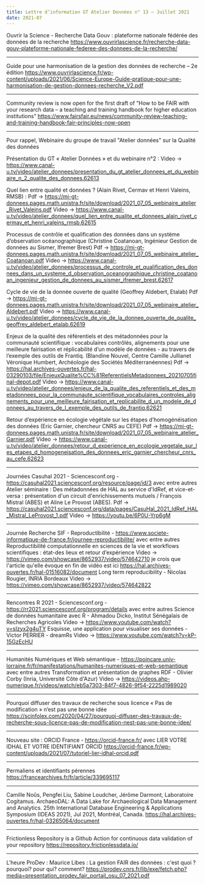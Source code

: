 ```yaml
---
title: Lettre d’information GT Atelier Données n° 13 – Juillet 2021
date: 2021-07
---
```



Ouvrir la Science - Recherche Data Gouv : plateforme nationale fédérée des données de la recherche
https://www.ouvrirlascience.fr/recherche-data-gouv-plateforme-nationale-federee-des-donnees-de-la-recherche/

--------------------

Guide pour une harmonisation de la gestion des données de recherche – 2e édition
https://www.ouvrirlascience.fr/wp-content/uploads/2021/06/Science-Europe-Guide-pratique-pour-une-harmonisation-de-gestion-donnees-recherche_V2.pdf

--------------------

Community review is now open for the first draft of “How to be FAIR with your research data – a teaching and training handbook for higher education institutions”
https://www.fairsfair.eu/news/community-review-teaching-and-training-handbook-fair-principles-now-open

--------------------

Pour rappel, Webinaire du groupe de travail "Atelier données" sur la Qualité des données

Présentation du GT « Atelier Données » et du webinaire n°2 :
    Video -> https://www.canal-u.tv/video/atelier_donnees/presentation_du_gt_atelier_donnees_et_du_webinaire_n_2_qualite_des_donnees.62613

Quel lien entre qualité et données ? (Alain Rivet, Cermav et Henri Valeins, RMSB) :
    Pdf -> https://mi-gt-donnees.pages.math.unistra.fr/site/download/2021_07_05_webinaire_atelier_Rivet_Valeins.pdf
    Video -> https://www.canal-u.tv/video/atelier_donnees/quel_lien_entre_qualite_et_donnees_alain_rivet_cermav_et_henri_valeins_rmsb.62615

Processus de contrôle et qualification des données dans un système d’observation océanographique (Christine Coatanoan, Ingénieur Gestion de données au Sismer, Ifremer Brest)
    Pdf -> https://mi-gt-donnees.pages.math.unistra.fr/site/download/2021_07_05_webinaire_atelier_Coatanoan.pdf
    Video -> https://www.canal-u.tv/video/atelier_donnees/processus_de_controle_et_qualification_des_donnees_dans_un_systeme_d_observation_oceanographique_christine_coatanoan_ingenieur_gestion_de_donnees_au_sismer_ifremer_brest.62617

Cycle de vie de la donnée ouverte de qualité (Geoffrey Aldebert, Etalab)
    Pdf -> https://mi-gt-donnees.pages.math.unistra.fr/site/download/2021_07_05_webinaire_atelier_Aldebert.pdf
    Video -> https://www.canal-u.tv/video/atelier_donnees/cycle_de_vie_de_la_donnee_ouverte_de_qualite_geoffrey_aldebert_etalab.62619

Enjeux de la qualité des référentiels et des métadonnées pour la communauté scientifique : vocabulaires contrôlés, alignements pour une meilleure fairisation et réplicabilité d’un modèle de données - au travers de l’exemple des outils de Frantiq. (Blandine Nouvel, Centre Camille Jullianet Véronique Humbert, Archéologie des Sociétés Méditerranéennes)
    Pdf -> https://hal.archives-ouvertes.fr/hal-03290103/file/EnjeuxQualite%CC%81ReferentielsMetadonnees_20210705final-depot.pdf
    Video -> https://www.canal-u.tv/video/atelier_donnees/enjeux_de_la_qualite_des_referentiels_et_des_metadonnees_pour_la_communaute_scientifique_vocabulaires_controles_alignements_pour_une_meilleure_fairisation_et_replicabilite_d_un_modele_de_donnees_au_travers_de_l_exemple_des_outils_de_frantiq.62621

Retour d’expérience en écologie végétale sur les étapes d’homogénéisation des données (Eric Garnier, chercheur CNRS au CEFE)
    Pdf -> https://mi-gt-donnees.pages.math.unistra.fr/site/download/2021_07_05_webinaire_atelier_Garnier.pdf
    Video -> https://www.canal-u.tv/video/atelier_donnees/retour_d_experience_en_ecologie_vegetale_sur_les_etapes_d_homogeneisation_des_donnees_eric_garnier_chercheur_cnrs_au_cefe.62623

--------------------

Journées Casuhal 2021 - Sciencesconf.org - https://casuhal2021.sciencesconf.org/resource/page/id/3
avec entre autres
Atelier séminaire : Des métadonnées de HAL au service d'IdRef, et vice-et-versa : présentation d'un circuit d'enrichissements mutuels / François Mistral (ABES) et Aline Le Provost (ABES).
    Pdf -> https://casuhal2021.sciencesconf.org/data/pages/CasuHal_2021_IdRef_HAL_Mistral_LeProvost_1.pdf
    Video -> https://youtu.be/6P0U-Yrp6gM

--------------------

Journée Recherche SIF - Reproductibilité - https://www.societe-informatique-de-france.fr/journee-reproductibilite/
avec entre autres
Reproductibilité computationnelle en sciences de la vie et workflows scientifiques : état-des lieux et retour d’expérience
    Video -> https://vimeo.com/showcase/8652937/video/574642710
    je crois que l'article qu'elle évoque en fin de vidéo est ici https://hal.archives-ouvertes.fr/hal-01516082/document
Long term reproducibility - Nicolas Rougier, INRIA Bordeaux
    Video -> https://vimeo.com/showcase/8652937/video/574642822

--------------------

Rencontres R 2021 - Sciencesconf.org - https://rr2021.sciencesconf.org/program/details
avec entre autres
Science de données humanitaire avec R - Ahmadou Dicko, Institut Sénégalais de Recherches Agricoles
    Video -> https://www.youtube.com/watch?v=sIzyx2g4uTY
Esquisse, une application pour visualiser ses données - Victor PERRIER - dreamRs
    Video -> https://www.youtube.com/watch?v=kP-15GzEcHU

--------------------

Humanités Numériques et Web sémantique - https://poincare.univ-lorraine.fr/fr/manifestations/humanites-numeriques-et-web-semantique
avec entre autres
Transformation et présentation de graphes RDF - Olivier Corby (Inria, Université Côte d'Azur)
    Video -> https://videos.ahp-numerique.fr/videos/watch/eb5a7303-84f7-4826-9f54-2225d1989020

--------------------

Pourquoi diffuser des travaux de recherche sous licence « Pas de modification » n’est pas une bonne idée
https://scinfolex.com/2020/04/27/pourquoi-diffuser-des-travaux-de-recherche-sous-licence-pas-de-modification-nest-pas-une-bonne-idee/

--------------------

Nouveau site : ORCID France - https://orcid-france.fr/
avec LIER VOTRE IDHAL ET VOTRE IDENTIFIANT ORCID https://orcid-france.fr/wp-content/uploads/2021/07/tutoriel-lier-idhal-orcid.pdf

--------------------

Permaliens et identifiants pérennes
https://francearchives.fr/fr/article/339695117

--------------------

Camille Noûs, Pengfei Liu, Sabine Loudcher, Jérôme Darmont, Laboratoire Cogitamus. ArchaeoDAL: A Data Lake for Archaeological Data Management and Analytics. 25th International Database Engineering & Applications Symposium (IDEAS 2021), Jul 2021, Montréal, Canada.
https://hal.archives-ouvertes.fr/hal-03265064/document

--------------------

Frictionless Repository is a Github Action for continuous data validation of your repository
https://repository.frictionlessdata.io/

--------------------

L'heure ProDev : Maurice Libes : La gestion FAIR des données : c'est quoi ? pourquoi? pour qui? comment?
https://prodev.cnrs.fr/lib/exe/fetch.php?media=presentation_prodev_fair_portail_osu_07_2021.pdf


